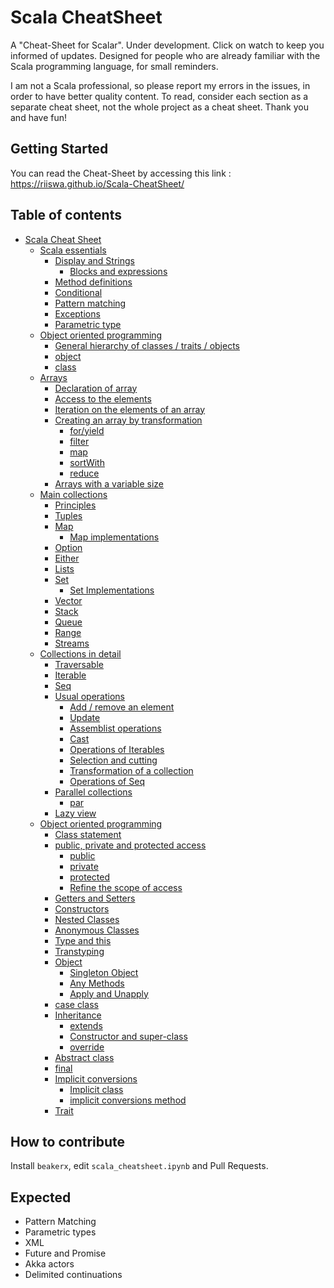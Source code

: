 # Scala CheatSheet

A "Cheat-Sheet for Scalar". Under development. Click on watch to keep you informed of updates. Designed for people who are already familiar with the Scala programming language, for small reminders.

I am not a Scala professional, so please report my errors in the issues, in order to have better quality content. To read, consider each section as a separate cheat sheet, not the whole project as a cheat sheet. Thank you and have fun!

## Getting Started

You can read the Cheat-Sheet by accessing this link : https://riiswa.github.io/Scala-CheatSheet/

## Table of contents

<div class="toc"><ul class="toc-item"><li><span><a href="https://riiswa.github.io/Scala-CheatSheet/#Scala-Cheat-Sheet" data-toc-modified-id="Scala-Cheat-Sheet-1">Scala Cheat Sheet</a></span><ul class="toc-item"><li><span><a href="https://riiswa.github.io/Scala-CheatSheet/#Scala-essentials" data-toc-modified-id="Scala-essentials-1.1">Scala essentials</a></span><ul class="toc-item"><li><span><a href="https://riiswa.github.io/Scala-CheatSheet/#Display-and-Strings" data-toc-modified-id="Display-and-Strings-1.1.1">Display and Strings</a></span><ul class="toc-item"><li><span><a href="https://riiswa.github.io/Scala-CheatSheet/#Blocks-and-expressions" data-toc-modified-id="Blocks-and-expressions-1.1.1.1">Blocks and expressions</a></span></li></ul></li><li><span><a href="https://riiswa.github.io/Scala-CheatSheet/#Method-definitions" data-toc-modified-id="Method-definitions-1.1.2">Method definitions</a></span></li><li><span><a href="https://riiswa.github.io/Scala-CheatSheet/#Conditional" data-toc-modified-id="Conditional-1.1.3">Conditional</a></span></li><li><span><a href="https://riiswa.github.io/Scala-CheatSheet/#Pattern-matching" data-toc-modified-id="Pattern-matching-1.1.4">Pattern matching</a></span></li><li><span><a href="https://riiswa.github.io/Scala-CheatSheet/#Exceptions" data-toc-modified-id="Exceptions-1.1.5">Exceptions</a></span></li><li><span><a href="https://riiswa.github.io/Scala-CheatSheet/#Parametric-type" data-toc-modified-id="Parametric-type-1.1.6">Parametric type</a></span></li></ul></li><li><span><a href="https://riiswa.github.io/Scala-CheatSheet/#Object-oriented-programming" data-toc-modified-id="Object-oriented-programming-1.2">Object oriented programming</a></span><ul class="toc-item"><li><span><a href="https://riiswa.github.io/Scala-CheatSheet/#General-hierarchy-of-classes-/-traits-/-objects" data-toc-modified-id="General-hierarchy-of-classes-/-traits-/-objects-1.2.1">General hierarchy of classes / traits / objects</a></span></li><li><span><a href="https://riiswa.github.io/Scala-CheatSheet/#object" data-toc-modified-id="object-1.2.2">object</a></span></li><li><span><a href="https://riiswa.github.io/Scala-CheatSheet/#class" data-toc-modified-id="class-1.2.3">class</a></span></li></ul></li><li><span><a href="https://riiswa.github.io/Scala-CheatSheet/#Arrays" data-toc-modified-id="Arrays-1.3">Arrays</a></span><ul class="toc-item"><li><span><a href="https://riiswa.github.io/Scala-CheatSheet/#Declaration-of-array" data-toc-modified-id="Declaration-of-array-1.3.1">Declaration of array</a></span></li><li><span><a href="https://riiswa.github.io/Scala-CheatSheet/#Access-to-the-elements" data-toc-modified-id="Access-to-the-elements-1.3.2">Access to the elements</a></span></li><li><span><a href="https://riiswa.github.io/Scala-CheatSheet/#Iteration-on-the-elements-of-an-array" data-toc-modified-id="Iteration-on-the-elements-of-an-array-1.3.3">Iteration on the elements of an array</a></span></li><li><span><a href="https://riiswa.github.io/Scala-CheatSheet/#Creating-an-array-by-transformation" data-toc-modified-id="Creating-an-array-by-transformation-1.3.4">Creating an array by transformation</a></span><ul class="toc-item"><li><span><a href="https://riiswa.github.io/Scala-CheatSheet/#for/yield" data-toc-modified-id="for/yield-1.3.4.1">for/yield</a></span></li><li><span><a href="https://riiswa.github.io/Scala-CheatSheet/#filter" data-toc-modified-id="filter-1.3.4.2">filter</a></span></li><li><span><a href="https://riiswa.github.io/Scala-CheatSheet/#map" data-toc-modified-id="map-1.3.4.3">map</a></span></li><li><span><a href="https://riiswa.github.io/Scala-CheatSheet/#sortWith" data-toc-modified-id="sortWith-1.3.4.4">sortWith</a></span></li><li><span><a href="https://riiswa.github.io/Scala-CheatSheet/#reduce" data-toc-modified-id="reduce-1.3.4.5">reduce</a></span></li></ul></li><li><span><a href="https://riiswa.github.io/Scala-CheatSheet/#Arrays-with-a-variable-size" data-toc-modified-id="Arrays-with-a-variable-size-1.3.5">Arrays with a variable size</a></span></li></ul></li><li><span><a href="https://riiswa.github.io/Scala-CheatSheet/#Main-collections" data-toc-modified-id="Main-collections-1.4">Main collections</a></span><ul class="toc-item"><li><span><a href="https://riiswa.github.io/Scala-CheatSheet/#Principles" data-toc-modified-id="Principles-1.4.1">Principles</a></span></li><li><span><a href="https://riiswa.github.io/Scala-CheatSheet/#Tuples" data-toc-modified-id="Tuples-1.4.2">Tuples</a></span></li><li><span><a href="https://riiswa.github.io/Scala-CheatSheet/#Map" data-toc-modified-id="Map-1.4.3">Map</a></span><ul class="toc-item"><li><span><a href="https://riiswa.github.io/Scala-CheatSheet/#Map-implementations" data-toc-modified-id="Map-implementations-1.4.3.1">Map implementations</a></span></li></ul></li><li><span><a href="https://riiswa.github.io/Scala-CheatSheet/#Option" data-toc-modified-id="Option-1.4.4">Option</a></span></li><li><span><a href="https://riiswa.github.io/Scala-CheatSheet/#Either" data-toc-modified-id="Either-1.4.5">Either</a></span></li><li><span><a href="https://riiswa.github.io/Scala-CheatSheet/#Lists" data-toc-modified-id="Lists-1.4.6">Lists</a></span></li><li><span><a href="https://riiswa.github.io/Scala-CheatSheet/#Set" data-toc-modified-id="Set-1.4.7">Set</a></span><ul class="toc-item"><li><span><a href="https://riiswa.github.io/Scala-CheatSheet/#Set-Implementations" data-toc-modified-id="Set-Implementations-1.4.7.1">Set Implementations</a></span></li></ul></li><li><span><a href="https://riiswa.github.io/Scala-CheatSheet/#Vector" data-toc-modified-id="Vector-1.4.8">Vector</a></span></li><li><span><a href="https://riiswa.github.io/Scala-CheatSheet/#Stack" data-toc-modified-id="Stack-1.4.9">Stack</a></span></li><li><span><a href="https://riiswa.github.io/Scala-CheatSheet/#Queue" data-toc-modified-id="Queue-1.4.10">Queue</a></span></li><li><span><a href="https://riiswa.github.io/Scala-CheatSheet/#Range" data-toc-modified-id="Range-1.4.11">Range</a></span></li><li><span><a href="https://riiswa.github.io/Scala-CheatSheet/#Streams" data-toc-modified-id="Streams-1.4.12">Streams</a></span></li></ul></li><li><span><a href="https://riiswa.github.io/Scala-CheatSheet/#Collections-in-detail" data-toc-modified-id="Collections-in-detail-1.5">Collections in detail</a></span><ul class="toc-item"><li><span><a href="https://riiswa.github.io/Scala-CheatSheet/#Traversable" data-toc-modified-id="Traversable-1.5.1">Traversable</a></span></li><li><span><a href="https://riiswa.github.io/Scala-CheatSheet/#Iterable" data-toc-modified-id="Iterable-1.5.2">Iterable</a></span></li><li><span><a href="https://riiswa.github.io/Scala-CheatSheet/#Seq" data-toc-modified-id="Seq-1.5.3">Seq</a></span></li><li><span><a href="https://riiswa.github.io/Scala-CheatSheet/#Usual-operations" data-toc-modified-id="Usual-operations-1.5.4">Usual operations</a></span><ul class="toc-item"><li><span><a href="https://riiswa.github.io/Scala-CheatSheet/#Add-/-remove-an-element" data-toc-modified-id="Add-/-remove-an-element-1.5.4.1">Add / remove an element</a></span></li><li><span><a href="https://riiswa.github.io/Scala-CheatSheet/#Update" data-toc-modified-id="Update-1.5.4.2">Update</a></span></li><li><span><a href="https://riiswa.github.io/Scala-CheatSheet/#Assemblist-operations" data-toc-modified-id="Assemblist-operations-1.5.4.3">Assemblist operations</a></span></li><li><span><a href="https://riiswa.github.io/Scala-CheatSheet/#Cast" data-toc-modified-id="Cast-1.5.4.4">Cast</a></span></li><li><span><a href="https://riiswa.github.io/Scala-CheatSheet/#Operations-of-Iterables" data-toc-modified-id="Operations-of-Iterables-1.5.4.5">Operations of Iterables</a></span></li><li><span><a href="https://riiswa.github.io/Scala-CheatSheet/#Selection-and-cutting" data-toc-modified-id="Selection-and-cutting-1.5.4.6">Selection and cutting</a></span></li><li><span><a href="https://riiswa.github.io/Scala-CheatSheet/#Transformation-of-a-collection" data-toc-modified-id="Transformation-of-a-collection-1.5.4.7">Transformation of a collection</a></span></li><li><span><a href="https://riiswa.github.io/Scala-CheatSheet/#Operations-of-Seq" data-toc-modified-id="Operations-of-Seq-1.5.4.8">Operations of Seq</a></span></li></ul></li><li><span><a href="https://riiswa.github.io/Scala-CheatSheet/#Parallel-collections" data-toc-modified-id="Parallel-collections-1.5.5">Parallel collections</a></span><ul class="toc-item"><li><span><a href="https://riiswa.github.io/Scala-CheatSheet/#par" data-toc-modified-id="par-1.5.5.1">par</a></span></li></ul></li><li><span><a href="https://riiswa.github.io/Scala-CheatSheet/#Lazy-view" data-toc-modified-id="Lazy-view-1.5.6">Lazy view</a></span></li></ul></li><li><span><a href="https://riiswa.github.io/Scala-CheatSheet/#Object-oriented-programming" data-toc-modified-id="Object-oriented-programming-1.6">Object oriented programming</a></span><ul class="toc-item"><li><span><a href="https://riiswa.github.io/Scala-CheatSheet/#Class-statement" data-toc-modified-id="Class-statement-1.6.1">Class statement</a></span></li><li><span><a href="https://riiswa.github.io/Scala-CheatSheet/#public,-private-and-protected-access" data-toc-modified-id="public,-private-and-protected-access-1.6.2">public, private and protected access</a></span><ul class="toc-item"><li><span><a href="https://riiswa.github.io/Scala-CheatSheet/#public" data-toc-modified-id="public-1.6.2.1">public</a></span></li><li><span><a href="https://riiswa.github.io/Scala-CheatSheet/#private" data-toc-modified-id="private-1.6.2.2">private</a></span></li><li><span><a href="https://riiswa.github.io/Scala-CheatSheet/#protected" data-toc-modified-id="protected-1.6.2.3">protected</a></span></li><li><span><a href="https://riiswa.github.io/Scala-CheatSheet/#Refine-the-scope-of-access" data-toc-modified-id="Refine-the-scope-of-access-1.6.2.4">Refine the scope of access</a></span></li></ul></li><li><span><a href="https://riiswa.github.io/Scala-CheatSheet/#Getters-and-Setters" data-toc-modified-id="Getters-and-Setters-1.6.3">Getters and Setters</a></span></li><li><span><a href="https://riiswa.github.io/Scala-CheatSheet/#Constructors" data-toc-modified-id="Constructors-1.6.4">Constructors</a></span></li><li><span><a href="https://riiswa.github.io/Scala-CheatSheet/#Nested-Classes" data-toc-modified-id="Nested-Classes-1.6.5">Nested Classes</a></span></li><li><span><a href="https://riiswa.github.io/Scala-CheatSheet/#Anonymous-Classes" data-toc-modified-id="Anonymous-Classes-1.6.6">Anonymous Classes</a></span></li><li><span><a href="https://riiswa.github.io/Scala-CheatSheet/#Type-and-this" data-toc-modified-id="Type-and-this-1.6.7">Type and this</a></span></li><li><span><a href="https://riiswa.github.io/Scala-CheatSheet/#Transtyping" data-toc-modified-id="Transtyping-1.6.8">Transtyping</a></span></li><li><span><a href="https://riiswa.github.io/Scala-CheatSheet/#Object" data-toc-modified-id="Object-1.6.9">Object</a></span><ul class="toc-item"><li><span><a href="https://riiswa.github.io/Scala-CheatSheet/#Singleton-Object" data-toc-modified-id="Singleton-Object-1.6.9.1">Singleton Object</a></span></li><li><span><a href="https://riiswa.github.io/Scala-CheatSheet/#Any-Methods" data-toc-modified-id="Any-Methods-1.6.9.2">Any Methods</a></span></li><li><span><a href="https://riiswa.github.io/Scala-CheatSheet/#Apply-and-Unapply" data-toc-modified-id="Apply-and-Unapply-1.6.9.3">Apply and Unapply</a></span></li></ul></li><li><span><a href="https://riiswa.github.io/Scala-CheatSheet/#case-class" data-toc-modified-id="case-class-1.6.10">case class</a></span></li><li><span><a href="https://riiswa.github.io/Scala-CheatSheet/#Inheritance" data-toc-modified-id="Inheritance-1.6.11">Inheritance</a></span><ul class="toc-item"><li><span><a href="https://riiswa.github.io/Scala-CheatSheet/#extends" data-toc-modified-id="extends-1.6.11.1">extends</a></span></li><li><span><a href="https://riiswa.github.io/Scala-CheatSheet/#Constructor-and-super-class" data-toc-modified-id="Constructor-and-super-class-1.6.11.2">Constructor and super-class</a></span></li><li><span><a href="https://riiswa.github.io/Scala-CheatSheet/#override" data-toc-modified-id="override-1.6.11.3">override</a></span></li></ul></li><li><span><a href="https://riiswa.github.io/Scala-CheatSheet/#Abstract-class" data-toc-modified-id="Abstract-class-1.6.12">Abstract class</a></span></li><li><span><a href="https://riiswa.github.io/Scala-CheatSheet/#final" data-toc-modified-id="final-1.6.13">final</a></span></li><li><span><a href="https://riiswa.github.io/Scala-CheatSheet/#Implicit-conversions" data-toc-modified-id="Implicit-conversions-1.6.14">Implicit conversions</a></span><ul class="toc-item"><li><span><a href="https://riiswa.github.io/Scala-CheatSheet/#Implicit-class" data-toc-modified-id="Implicit-class-1.6.14.1">Implicit class</a></span></li><li><span><a href="https://riiswa.github.io/Scala-CheatSheet/#implicit-conversions-method" data-toc-modified-id="implicit-conversions-method-1.6.14.2">implicit conversions method</a></span></li></ul></li><li><span><a href="https://riiswa.github.io/Scala-CheatSheet/#Trait" data-toc-modified-id="Trait-1.6.15">Trait</a></span></li></ul></li></ul></li></ul></div>


## How to contribute

Install `beakerx`, edit `scala_cheatsheet.ipynb` and Pull Requests.

## Expected

- Pattern Matching
- Parametric types
- XML
- Future and Promise
- Akka actors
- Delimited continuations

